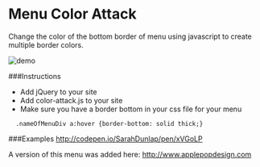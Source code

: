 Menu Color Attack
=================
Change the color of the bottom border of menu using javascript to create multiple border colors. 

![demo](http://i.imgur.com/GMPNJE6.gif)

###Instructions
- Add jQuery to your site <script src="https://ajax.googleapis.com/ajax/libs/jquery/1.12.0/jquery.min.js"></script>
- Add color-attack.js to your site
- Make sure you have a border bottom in your css file for your menu
```
  .nameOfMenuDiv a:hover {border-bottom: solid thick;}
```


###Examples
http://codepen.io/SarahDunlap/pen/xVGoLP

A version of this menu was added here:
http://www.applepopdesign.com

